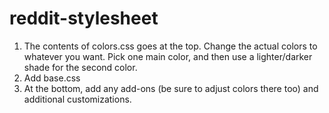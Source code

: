 # reddit-stylesheet

1. The contents of colors.css goes at the top. Change the actual colors to whatever you want. Pick one main color, and then use a lighter/darker shade for the second color.
2. Add base.css
3. At the bottom, add any add-ons (be sure to adjust colors there too) and additional customizations.
